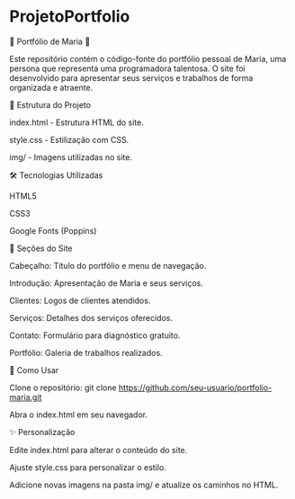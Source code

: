 # ProjetoPortfolio

🌟 Portfólio de Maria 🌟

Este repositório contém o código-fonte do portfólio pessoal de Maria, uma persona que representa uma programadora talentosa. 
O site foi desenvolvido para apresentar seus serviços e trabalhos de forma organizada e atraente.

📂 Estrutura do Projeto

index.html - Estrutura HTML do site.

style.css - Estilização com CSS.

img/ - Imagens utilizadas no site.

🛠️ Tecnologias Utilizadas

HTML5

CSS3

Google Fonts (Poppins)

📑 Seções do Site

Cabeçalho: Título do portfólio e menu de navegação.

Introdução: Apresentação de Maria e seus serviços.

Clientes: Logos de clientes atendidos.

Serviços: Detalhes dos serviços oferecidos.

Contato: Formulário para diagnóstico gratuito.

Portfólio: Galeria de trabalhos realizados.

🚀 Como Usar

Clone o repositório: git clone https://github.com/seu-usuario/portfolio-maria.git

Abra o index.html em seu navegador.

✨ Personalização

Edite index.html para alterar o conteúdo do site.

Ajuste style.css para personalizar o estilo.

Adicione novas imagens na pasta img/ e atualize os caminhos no HTML.

